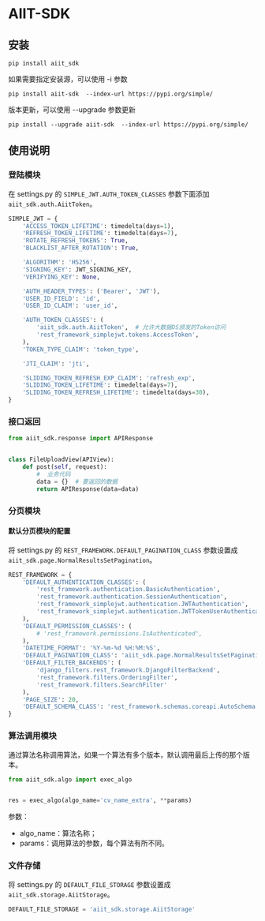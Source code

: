 # AIIT-SDK

## 安装

```shell
pip install aiit_sdk
```

如果需要指定安装源，可以使用 -i 参数

```shell
pip install aiit-sdk  --index-url https://pypi.org/simple/
```

版本更新，可以使用 --upgrade 参数更新

```shell
pip install --upgrade aiit-sdk  --index-url https://pypi.org/simple/
```

## 使用说明


### 登陆模块

在 settings.py 的 `SIMPLE_JWT.AUTH_TOKEN_CLASSES` 参数下面添加 `aiit_sdk.auth.AiitToken`。

```python
SIMPLE_JWT = {
    'ACCESS_TOKEN_LIFETIME': timedelta(days=1),
    'REFRESH_TOKEN_LIFETIME': timedelta(days=7),
    'ROTATE_REFRESH_TOKENS': True,
    'BLACKLIST_AFTER_ROTATION': True,

    'ALGORITHM': 'HS256',
    'SIGNING_KEY': JWT_SIGNING_KEY,
    'VERIFYING_KEY': None,

    'AUTH_HEADER_TYPES': ('Bearer', 'JWT'),
    'USER_ID_FIELD': 'id',
    'USER_ID_CLAIM': 'user_id',

    'AUTH_TOKEN_CLASSES': (
        'aiit_sdk.auth.AiitToken',  # 允许大数据OS颁发的Token访问
        'rest_framework_simplejwt.tokens.AccessToken',
    ),
    'TOKEN_TYPE_CLAIM': 'token_type',

    'JTI_CLAIM': 'jti',

    'SLIDING_TOKEN_REFRESH_EXP_CLAIM': 'refresh_exp',
    'SLIDING_TOKEN_LIFETIME': timedelta(days=7),
    'SLIDING_TOKEN_REFRESH_LIFETIME': timedelta(days=30),
}
```

### 接口返回

```python
from aiit_sdk.response import APIResponse


class FileUploadView(APIView):
    def post(self, request):
        #  业务代码
        data = {}  # 要返回的数据
        return APIResponse(data=data)
```

### 分页模块

#### 默认分页模块的配置

将 settings.py 的 `REST_FRAMEWORK.DEFAULT_PAGINATION_CLASS` 参数设置成 `aiit_sdk.page.NormalResultsSetPagination`。

```python
REST_FRAMEWORK = {
    'DEFAULT_AUTHENTICATION_CLASSES': (
        'rest_framework.authentication.BasicAuthentication',
        'rest_framework.authentication.SessionAuthentication',
        'rest_framework_simplejwt.authentication.JWTAuthentication',
        'rest_framework_simplejwt.authentication.JWTTokenUserAuthentication',
    ),
    'DEFAULT_PERMISSION_CLASSES': (
        # 'rest_framework.permissions.IsAuthenticated',
    ),
    'DATETIME_FORMAT': '%Y-%m-%d %H:%M:%S',
    'DEFAULT_PAGINATION_CLASS': 'aiit_sdk.page.NormalResultsSetPagination',  # 默认分页模块的配置
    'DEFAULT_FILTER_BACKENDS': (
        'django_filters.rest_framework.DjangoFilterBackend',
        'rest_framework.filters.OrderingFilter',
        'rest_framework.filters.SearchFilter'
    ),
    'PAGE_SIZE': 20,
    'DEFAULT_SCHEMA_CLASS': 'rest_framework.schemas.coreapi.AutoSchema',
}
```

### 算法调用模块

通过算法名称调用算法，如果一个算法有多个版本，默认调用最后上传的那个版本。

```python
from aiit_sdk.algo import exec_algo


res = exec_algo(algo_name='cv_name_extra', **params)
```

参数：

- algo_name：算法名称；
- params：调用算法的参数，每个算法有所不同。

### 文件存储

将 settings.py 的 `DEFAULT_FILE_STORAGE` 参数设置成 `aiit_sdk.storage.AiitStorage`。

```python
DEFAULT_FILE_STORAGE = 'aiit_sdk.storage.AiitStorage'
```
